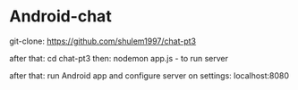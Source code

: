 # Android-chat

git-clone: https://github.com/shulem1997/chat-pt3

after that: cd chat-pt3
then: nodemon app.js -  to run server

after that: run Android app and configure server on settings: localhost:8080
